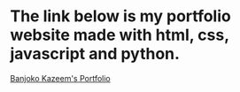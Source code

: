 ﻿# The link below is my portfolio website made with html, css, javascript and python.

<a href="https://banjoko2020.pythonanywhere.com/">Banjoko Kazeem's Portfolio</a>
